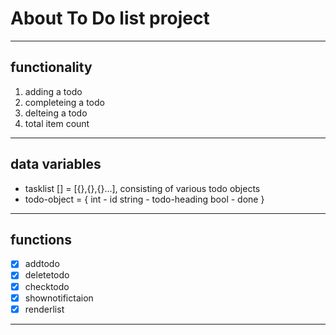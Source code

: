 # About To Do list project
---
## functionality
1. adding a todo
2. completeing a todo
3. delteing a todo
4. total item count
---
## data variables
- tasklist [] = [{},{},{}...], consisting of various todo objects
- todo-object = {
    int - id
    string - todo-heading
    bool - done
}
---
## functions

- [X] addtodo
- [X] deletetodo
- [X] checktodo
- [X] shownotifictaion
- [X] renderlist
---